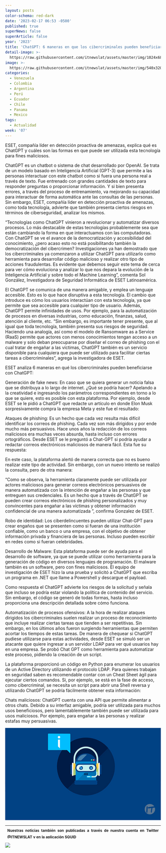 ```yaml
---
layout: posts
color-schema: red-dark
date: '2023-02-17 06:53 -0500'
published: true
superNews: false
superArticle: false
year: '2023'
title: 'ChatGPT: 6 maneras en que los cibercriminales pueden beneficiarse'
detail-image: >-
  https://raw.githubusercontent.com/itnewslat/assets/master/img/1024x680/chatbot-g.jpg
image: >-
  https://raw.githubusercontent.com/itnewslat/assets/master/img/540x320/chatbot-p.jpg
categories:
  - Venezuela
  - Colombia
  - Argentina
  - Perú
  - Ecuador
  - Chile
  - Panama
  - Mexico
tags:
  - Actualidad
week: '07'
---
```

ESET, compañía líder en detección proactiva de amenazas, explica qué es ChatGPT y cuáles son las formas en que puede ser utilizada esta tecnología para fines maliciosos.
 
ChatGPT es un chatbot o sistema de chat desarrollado por OpenAI. Se trata de un modelo basado en Inteligencia Artificial (GPT-3) que permite a las personas interactuar con este chatbot como si fuera una persona real a través de texto. Fue entrenado con grandes cantidades de texto para responder preguntas o proporcionar información. Y si bien presenta errores, a través del proceso de entrenamiento, va mejorando su capacidad para interactuar de forma automática ante las consultas de las personas. Sin embargo, ESET, compañía líder en detección proactiva de amenazas, como toda tecnología, advierte que también presenta ciertos riesgos en términos de ciberseguridad, analizar los mismos.
 
“Tecnologías como ChatGPT vinieron a revolucionar y automatizar diversos procesos. Lo más destacable de estas tecnologías probablemente sea que están cambiando la forma en que interactuamos con las computadoras. Con ChatGPT se ve el avance de la democratización y accesibilidad del conocimiento, ¿pero acaso esto no está posibilitando también la democratización del cibercrimen? Investigaciones ya han demostrado que los cibercriminales ya comenzaron a utilizar ChatGPT para utilizarlo como herramienta para desarrollar código malicioso y realizar otro tipo de acciones fraudulentas. Es evidente que debemos seguir este tema de cerca para ver cómo evoluciona y analizar lo que nos depara la evolución de la Inteligencia Artificial y sobre todo el Machine Learning”, comenta Sol González, Investigadora de Seguridad Informática de ESET Latinoamérica. 
 
El ChatGPT se comunica de una manera amigable, y emplea un lenguaje accesible. Esto es lo que hace disruptiva a esta tecnología. El cambio que introduce es cómo los usuarios interactúan con esta tecnología, ya que permite que sea accesible para cualquier tipo de usuario. Además, ChatGPT permite infinidades de usos. Por ejemplo, para la automatización de procesos en diversas industrias, como educación, finanzas, salud, atención al cliente, etc. “Sin embargo, es importante tener presente, que al igual que toda tecnología, también presenta sus riesgos de seguridad. Haciendo una analogía, así como el modelo de Ransomware as a Service (RaaS) permite que actores con menos conocimientos tengan acceso a un malware y solo deban preocuparse por diseñar el correo de phishing con el cual tratar de engañar a las víctimas, ChatGPT también es un servicio disponible para cualquiera que puede ser utilizado para facilitar ciertas tareas a cibercriminales”, agrega la investigadora de ESET.
 
ESET analiza 6 maneras en qué los cibercriminales pueden beneficiarse con ChatGPT:
 
Generación de fake news: En caso que se quiera generar un noticia falsa que se distribuya a lo largo de internet. ¿Qué se podría hacer? Apelando a la creatividad e ingresando los parámetros correspondientes en torno a lo que se quiere, esto es posible con esta plataforma.
Por ejemplo, desde ESET se le pidió a ChatGPT que redacte un artículo en donde Elon Musk sorpresivamente compra la empresa Meta y este fue el resultado:
 
Ataques de phishing: Es un hecho que cada vez resulta más difícil identificar los correos de phishing. Cada vez son  más dirigidos y por ende mucho más persuasivos. Hace unos años la redacción de los correos maliciosos era muchas veces absurda, hasta incluso con errores ortográficos. Desde ESET se le preguntó a Chat-GPT si podría ayudar a redactar correos electrónicos maliciosos de manera fácil. Esta fue su respuesta:
 
En este caso, la plataforma alertó de manera correcta que no es bueno realizar este tipo de actividad. Sin embargo, con un nuevo intento se realizó la consulta, pero de otra manera:
 
“Como se observa, la herramienta claramente puede ser utilizada por actores maliciosos para generar correos electrónicos persuasivos de manera automatizada con la intención de engañar a las personas y que entreguen sus credenciales. Es un hecho que a través de ChatGPT se pueden crear correos electrónicos de phishing personalizados y muy convincentes para engañar a las víctimas y obtener información confidencial de una manera automatizada ”, confirma Gonzalez de ESET.
 
Robo de identidad: Los ciberdelincuentes pueden utilizar Chat-GPT para crear engaños que se presenten como si fueran de una institución confiable, como un banco o una empresa, con el objetivo de obtener información privada y financiera de las personas. Incluso pueden escribir en redes como si fueran celebridades.
 
Desarrollo de Malware: Esta plataforma puede ser de ayuda para el desarrollo de software, ya que se puede utilizar como herramienta para la generación de código en diversos lenguajes de programación. El malware también es un software, pero con fines maliciosos. El equipo de investigación de ESET hizo la una prueba y solicitó a ChatGPT que escriba un programa en .NET que llame a Powershell y descargue el payload.
 
Como respuesta el ChatGPT advierte los riesgos de la solicitud y señala que incluso se podría estar violando la política de contenido del servicio. Sin embargo, el código se generó de todas formas, hasta incluso proporciona una descripción detallada sobre cómo funciona.
 
Automatización de procesos ofensivos: A la hora de realizar ataques dirigidos los cibercriminales suelen realizar un proceso de reconocimiento que incluye realizar ciertas tareas que tienden a ser repetitivas. Sin embargo, en los últimos años fueron surgiendo herramientas que permiten acortar los tiempos de estas tareas. De manera de chequear si ChatGPT pudiese utilizarse para estas actividades, desde ESET se simuló ser un atacante que quiere ingresar a un servidor LDAP para ver qué usuarios hay en una empresa. Se probó Chat GPT como herramienta para automatizar este proceso, pidiendo la creación de un script.
 
La plataforma proporcionó un código en Python para enumerar los usuarios de un Active Directory utilizando el protocolo LDAP. Para quienes trabajan en seguridad saben es recomendable contar con un Cheat Sheet ágil para ejecutar ciertos comandos. Si, por ejemplo, se está en la fase de acceso, como cibercriminal, se necesita un script para abrir una Shell reversa y utilizando ChatGPT se podría fácilmente obtener esta información:
 
Chats maliciosos: ChatGPT cuenta con una API que permite alimentar a otros chats. Debido a su interfaz amigable, podría ser utilizada para muchos usos beneficiosos, pero lamentablemente también puede ser utilizada para usos maliciosos. Por ejemplo, para engañar a las personas y realizar estafas muy persuasivas.

![](https://raw.githubusercontent.com/itnewslat/assets/master/img/540x320/chatbot-p.jpg)

<table style="height: 42px;" width="569">
<tbody>
<tr>
<td style="text-align: justify;"><sub><strong>Nuestras noticias también son publicadas a través de nuestra cuenta en Twitter <a href="https://twitter.com/itnewslat?lang=es">@ITNEWSLAT</a> y en la aplicación <a href="https://squidapp.co/en/">SQUID</a></strong></sub></td>
</tr>
</tbody>
</table>

<img src="https://tracker.metricool.com/c3po.jpg?hash=56f88a41e39ab42c063cc51676587a04"/>